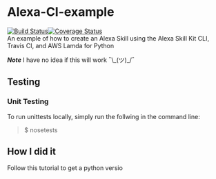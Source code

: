 # Alexa-CI-example
[![Build Status](https://travis-ci.org/ryandens/Alexa-CI-example.svg?branch=master)](https://travis-ci.org/ryandens/Alexa-CI-example)[![Coverage Status](https://coveralls.io/repos/github/ryandens/Alexa-CI-example/badge.svg?branch=master)](https://coveralls.io/github/ryandens/Alexa-CI-example?branch=master)  
An example of how to create an Alexa Skill using the Alexa Skill Kit CLI, Travis CI, and AWS Lamda for Python


***Note*** I have no idea if this will work ¯\\\_(ツ)\_/¯

## Testing

### Unit Testing
To run unittests locally, simply run the follwing in the command line:
> $ nosetests

## How I did it
Follow this tutorial to get a python versio

